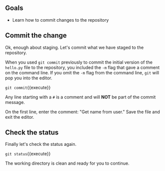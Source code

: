 ## Goals

* Learn how to commit changes to the repository

## Commit the change

Ok, enough about staging.  Let's commit what we have staged to the
repository.

When you used `git commit` previously to commit the initial version
of the `hello.py` file to the repository, you included the `-m` flag
that gave a comment on the command line.  If you omit the `-m` flag
from the command line, `git` will pop you into the editor.

`git commit`{{execute}}

Any line starting with a `#` is a comment and will **NOT** be part
of the commit message.

On the first line, enter the comment: "Get name from user."  Save the file
and exit the editor.

## Check the status

Finally let's check the status again.

`git status`{{execute}}

The working directory is clean and ready for you to continue.

